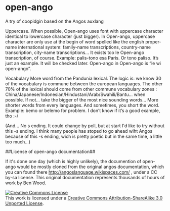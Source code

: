 # open-ango
A try of coopidgin based on the Angos auxlang

Uppercase.
When possible, Open-ango uses font with uppercase character identical to lowercase character (just bigger). In Open-ango, uppercase character are only use at the begin of word spelled like the english proper-name international system: family-name transcriptions, country-name transcription, city-name transcriptions…
It exists too le Open-ango transcription, of course. Example: palis-tono esa Paris.  Or tono paliso. It’s just an example. It will be checked later.
Open-ango in Open-ango is “le wi open-ango”.

Vocabulary
More word from the Pandunia lexical. The logic is: we know 30 of the vocabulary is commune between the european languages. The other 70% of the lexical should come from other commune vocabulary zones : China/Japanese/Indonesian/Hindustani/Arab/Swahili/Bantu… when possible. If not… take the bigger of the most nice sounding words…
More shorter words from every languages. And sometimes, you short the word. Example: bemo or belemo for problem. I don’t know if it’s a good example, tho :-/

(And... No s ending. It could change by poll, but at start I'd like to try without this -s ending. I think many people has stoped to go ahead wiht Angos because of this -s ending, wich is pretty poetic but in the same time, a little too much...)

##License of open-ango documentation##

If it's done one day (which is highly unlikely), the documention of open-ango would be mostly cloned from the original angos documentation, which you can found there http://angoslanguage.wikispaces.com/ , under a CC by-sa license. This original documentation represents thousands of hours of work by Ben Wood.

<a rel="license" href="http://creativecommons.org/licenses/by-sa/3.0/"><img alt="Creative Commons License" style="border-width:0" src="https://i.creativecommons.org/l/by-sa/3.0/88x31.png" /></a><br />This work is licensed under a <a rel="license" href="http://creativecommons.org/licenses/by-sa/3.0/">Creative Commons Attribution-ShareAlike 3.0 Unported License</a>.

